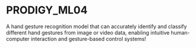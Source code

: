 # PRODIGY_ML04
A hand gesture recognition model that can accurately identify and classify different hand gestures from image or video data, enabling intuitive human-computer interaction and gesture-based control systems!
